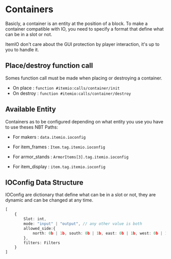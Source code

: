 # Containers

Basicly, a container is an entity at the position of a block.
To make a container compatible with IO, you need to specify a format that define what can be in a slot or not.

ItemIO don't care about the GUI protection by player interaction, it's up to you to handle it.


## Place/destroy function call

Somes function call must be made when placing or destroying a container.
- On place : ``function #itemio:calls/container/init``
- On destroy : ``function #itemio:calls/container/destroy``


## Available Entity
Containers as to be configured depending on what entity you use you have to use theses NBT Paths:

- For makers : ``data.itemio.ioconfig``

- For item_frames : ``Item.tag.itemio.ioconfig``

- For armor_stands : ``ArmorItems[3].tag.itemio.ioconfig``

- For item_display : ``item.tag.itemio.ioconfig``


## IOConfig Data Structure

IOConfig are dictionary that define what can be in a slot or not, they are dynamic and can be changed at any time.

```ts
[
    {
        Slot: int,
        mode: "input" | "output", // any other value is both
        allowed_side:{
            north: 0b | 1b, south: 0b | 1b, east: 0b | 1b, west: 0b | 1b, up: 0b | 1b, down: 0b | 1b
        },
        filters: Filters
    }
]
```



